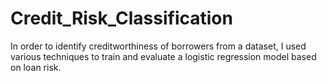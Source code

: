 # Credit_Risk_Classification

In order to identify creditworthiness of borrowers from a dataset, I used various techniques to train and evaluate a logistic regression model based on loan risk. 
